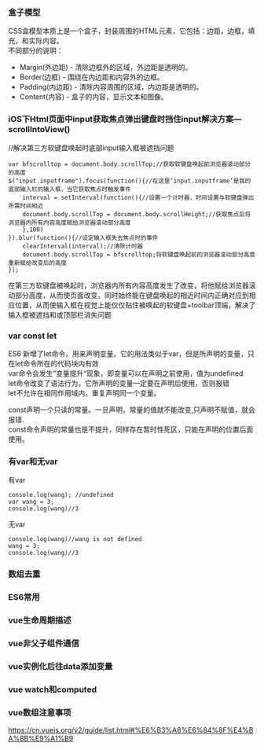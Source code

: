 ### 盒子模型  
CSS盒模型本质上是一个盒子，封装周围的HTML元素，它包括：边距，边框，填充，和实际内容。    
不同部分的说明：
+ Margin(外边距) - 清除边框外的区域，外边距是透明的。
+ Border(边框) - 围绕在内边距和内容外的边框。
+ Padding(内边距) - 清除内容周围的区域，内边距是透明的。
+ Content(内容) - 盒子的内容，显示文本和图像。
### iOS下Html页面中input获取焦点弹出键盘时挡住input解决方案—scrollIntoView()
//解决第三方软键盘唤起时底部input输入框被遮挡问题

    var bfscrolltop = document.body.scrollTop;//获取软键盘唤起前浏览器滚动部分的高度
    $("input.inputframe").focus(function(){//在这里‘input.inputframe’是我的底部输入栏的输入框，当它获取焦点时触发事件
        interval = setInterval(function(){//设置一个计时器，时间设置与软键盘弹出所需时间相近
        document.body.scrollTop = document.body.scrollHeight;//获取焦点后将浏览器内所有内容高度赋给浏览器滚动部分高度
        },100)
    }).blur(function(){//设定输入框失去焦点时的事件
        clearInterval(interval);//清除计时器
        document.body.scrollTop = bfscrolltop;将软键盘唤起前的浏览器滚动部分高度重新赋给改变后的高度
    });
在第三方软键盘被唤起时，浏览器内所有内容高度发生了改变，将他赋给浏览器滚动部分高度，从而使页面改变，同时始终能在键盘唤起的相近时间内正确对应到相应位置，从而使输入框在视觉上能仅仅贴住被唤起的软键盘+toolbar顶端，解决了输入框被遮挡和或顶部栏消失问题

### var const let
ES6 新增了let命令，用来声明变量。它的用法类似于var，但是所声明的变量，只在let命令所在的代码块内有效  
var命令会发生”变量提升“现象，即变量可以在声明之前使用，值为undefined  
let命令改变了语法行为，它所声明的变量一定要在声明后使用，否则报错  
let不允许在相同作用域内，重复声明同一个变量。  

const声明一个只读的常量。一旦声明，常量的值就不能改变,只声明不赋值，就会报错.  
const命令声明的常量也是不提升，同样存在暂时性死区，只能在声明的位置后面使用。

### 有var和无var  
有var

    console.log(wang); //undefined
    var wang = 3; 
    console.log(wang)//3  
    
无var

    console.log(wang)//wang is not defined
    wang = 3;
    console.log(wang)//3
    
### 数组去重
### ES6常用
### vue生命周期描述
### vue非父子组件通信
### vue实例化后往data添加变量
### vue watch和computed
### vue数组注意事项
https://cn.vuejs.org/v2/guide/list.html#%E6%B3%A8%E6%84%8F%E4%BA%8B%E9%A1%B9
